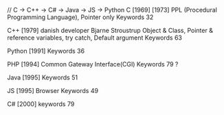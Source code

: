 // C -> C++ -> C# -> Java -> JS -> Python
C [1969] [1973]
PPL (Procedural Programming Language), Pointer only
Keywords 32

C++ [1979] danish developer Bjarne Stroustrup
Object & Class, Pointer & reference variables, try catch, Default argument
Keywords 63

Python [1991]
Keywords 36

PHP [1994] 
Common Gateway Interface(CGI)
Keywords 79 ?

Java [1995]
Keywords 51

JS [1995]
Browser
Keywords 49

C# [2000]
keywords 79
